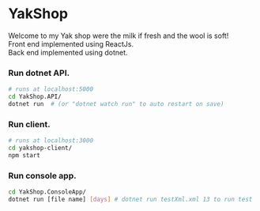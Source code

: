 # YakShop
Welcome to my Yak shop were the milk if fresh and the wool is soft!  
Front end implemented using ReactJs.  
Back end implemented using dotnet.  

### Run dotnet API.
```bash 
# runs at localhost:5000
cd YakShop.API/  
dotnet run  # (or "dotnet watch run" to auto restart on save)
```

### Run client.
```bash
# runs at localhost:3000
cd yakshop-client/  
npm start
```

### Run console app.
```bash
cd YakShop.ConsoleApp/
dotnet run [file name] [days] # dotnet run testXml.xml 13 to run test 
```


